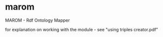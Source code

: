 # marom
MAROM - Rdf Ontology Mapper

for explanation on working with the module - see "using triples creator.pdf"
